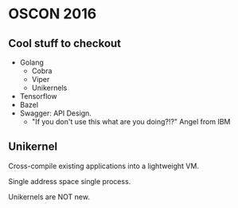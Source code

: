 # OSCON 2016


## Cool stuff to checkout

* Golang
    * Cobra
    * Viper
    * Unikernels
* Tensorflow
* Bazel
* Swagger: API Design. 
    * "If you don't use this what are you doing?!?" Angel from IBM


## Unikernel

Cross-compile existing applications into a lightweight VM.

Single address space single process.

Unikernels are NOT new.
